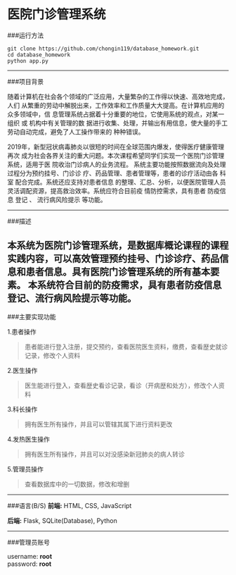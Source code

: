 # 医院门诊管理系统

###运行方法

```shell
git clone https://github.com/chongin119/database_homework.git
cd database_homework
python app.py
```
---
###项目背景

随着计算机在社会各个领域的广泛应用，大量繁杂的工作得以快速、高效地完成，人们
从繁重的劳动中解脱出来，工作效率和工作质量大大提高。在计算机应用的众多领域中，信
息管理系统占据着十分重要的地位，它使用系统的观点，对某一组织 或 机构中有关管理的数
据进行收集、处理，并输出有用信息，使大量的手工劳动自动完成，避免了人工操作带来的
种种错误。<p>
2019年，新型冠状病毒肺炎以很短的时间在全球范围内爆发，使得医疗健康管理再次
成为社会各界关注的重大问题。本次课程希望同学们实现一个医院门诊管理系统，适用于医
院收治门诊病人的业务流程。 系统主要功能按照数据流向及处理过程分为预约挂号、门诊诊
疗、药品管理、患者管理等，患者的诊疗活动由各 科室 配合完成。系统还应支持对患者信息
的整理、汇总、分析，以便医院管理人员灵活调配资源，提高救治效率。系统应符合目前疫
情防控需求，具有患者 防疫信息 登记 、 流行病风险提示 等功能。

---

###描述

本系统为医院门诊管理系统，是数据库概论课程的课程实践内容，可以高效管理预约挂号、门诊诊疗、药品信息和患者信息。具有医院门诊管理系统的所有基本要素。
	本系统符合目前的防疫需求，具有患者防疫信息登记、流行病风险提示等功能。
---
###主要实现功能

1.患者操作
>患者能进行登入注册，提交预约，查看医院医生资料，缴费，查看歴史就诊记录，修改个人资料

2.医生操作
>医生能进行登入，查看歴史看诊记录，看诊（开病歴和处方），修改个人资料
 
3.科长操作
>拥有医生所有操作，并且可以管辖其属下进行资料更改

4.发热医生操作
>拥有医生所有操作，并且可以对没感染新冠肺炎的病人转诊

5.管理员操作
>查看数据库中的一切数据，修改和增删
---

###语言(B/S)
**前端:** HTML, CSS, JavaScript

**后端:** Flask, SQLite(Database), Python

---
###管理员账号

username: **root**  
password: **root**